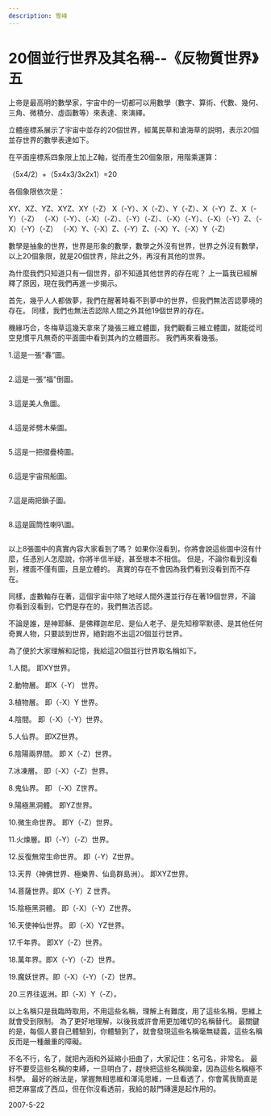 ```yaml
---
description: 雪峰
---
```


# 20個並行世界及其名稱--《反物質世界》五

上帝是最高明的數學家，宇宙中的一切都可以用數學（數字、算術、代數、幾何、三角、微積分、虛函數等）來表達、來演繹。

立體座標系展示了宇宙中並存的20個世界，經萬民草和滄海草的説明，表示20個並存世界的數學表達如下。

在平面座標系四象限上加上Z軸，從而產生20個象限，用階乘運算：

（5x4/2）+（5x4x3/3x2x1）=20

各個象限依次是：

XY、XZ、YZ、XYZ、XY（-Z） X（-Y）、X（-Z）、Y（-Z）、X（-Y）Z、X（-Y）（-Z） （-X）（-Y）、（-X）（-Z）、（-Y）（-Z）、（-X）（-Y）、（-X）（-Y）Z、（-X）（-Y）（-Z） （-X）Y、（-X）Z、（-Y）Z、（-X）Y、（-X）Y（-Z）

數學是抽象的世界，世界是形象的數學，數學之外沒有世界，世界之外沒有數學，以上20個象限，就是20個世界，除此之外，再沒有其他的世界。

為什麼我們只知道只有一個世界，卻不知道其他世界的存在呢？ 上一篇我已經解釋了原因，現在我們再進一步揭示。

首先，幾乎人人都做夢，我們在醒著時看不到夢中的世界，但我們無法否認夢境的存在。 同樣，我們也無法否認除人間之外其他19個世界的存在。

機緣巧合，冬梅草這幾天拿來了幾張三維立體圖，我們觀看三維立體圖，就能從司空見慣平凡無奇的平面圖中看到其內的立體圖形。 我們再來看幾張。



1.這是一張“春”圖。

&#x20;

<figure><img src=".gitbook/assets/0912261315387f23908ba0c445.jpg" alt=""><figcaption></figcaption></figure>

2.這是一張“福”倒圖。

&#x20;

<figure><img src=".gitbook/assets/091226131530e3b602d8bd1783.jpg" alt=""><figcaption></figcaption></figure>

3.這是美人魚圖。

&#x20;

<figure><img src=".gitbook/assets/0912261315d5c6dd4245248bac.jpg" alt=""><figcaption></figcaption></figure>

4.這是斧劈木柴圖。

&#x20;

<figure><img src=".gitbook/assets/091226131549b21e61f17749fd.jpg" alt=""><figcaption></figcaption></figure>

5.這是一把摺疊椅圖。

&#x20;

<figure><img src=".gitbook/assets/0912261315e295f0fe61071a92.jpg" alt=""><figcaption></figcaption></figure>

6.這是宇宙飛船圖。

&#x20;

<figure><img src=".gitbook/assets/09122613164f9c2014c8b1d77e.jpg" alt=""><figcaption></figcaption></figure>

7.這是兩把鎖子圖。

&#x20;

<figure><img src=".gitbook/assets/0912261316fd0caeac20f00004.jpg" alt=""><figcaption></figcaption></figure>

8.這是圓筒性喇叭圖。

&#x20;

<figure><img src=".gitbook/assets/09122613161a8e1862a580cb1a.jpg" alt=""><figcaption></figcaption></figure>

以上8張圖中的真實內容大家看到了嗎？ 如果你沒看到，你將會說這些圖中沒有什麼，任憑別人怎麼說，你將半信半疑，甚至根本不相信。 但是，不論你看到沒看到，裡面不僅有圖，且是立體的。 真實的存在不會因為我們看到沒看到而不存在。

同樣，虛數軸存在著，這個宇宙中除了地球人間外還並行存在著19個世界，不論你看到沒看到，它們是存在的，我們無法否認。

不論是誰，是神耶穌、是佛釋迦牟尼、是仙人老子、是先知穆罕默德、是其他任何奇異人物，只要談到世界，絕對跑不出這20個並行世界。

為了便於大家理解和記憶，我給這20個並行世界取名稱如下。

1.人間。 即XY世界。

2.動物層。 即X（-Y） 世界。

3.植物層。 即（-X）Y 世界。

4.陰間。 即（-X）（-Y）世界。

5.人仙界。 即XZ世界。

6.陰陽兩界間。 即 X（-Z）世界。

7.冰凍層。 即（-X）（-Z）世界。

8.鬼仙界。 即 （-X）Z世界。

9.陽極黑洞體。 即YZ世界。

10.微生命世界。 即Y（-Z）世界。

11.火煉層。即（-Y）（-Z）世界。

12.反復無常生命世界。 即（-Y）Z世界。

13.天界（神佛世界、極樂界、仙島群島洲）。 即XYZ世界。

14.菩薩世界。即X（-Y）Z 世界。

15.陰極黑洞體。 即（-X）（-Y）Z世界。

16.天使神仙世界。 即（-X）YZ世界。

17.千年界。 即XY（-Z）世界。

18.萬年界。即X（-Y）（-Z）世界。

19.魔妖世界。即（-X）（-Y）（-Z）世界。

20.三界往返洲。即（-X）Y（-Z）。

以上名稱只是我臨時取用，不用這些名稱，理解上有難度，用了這些名稱，思維上就會受到限制。 為了更好地理解，以後我或許會用更加確切的名稱替代。 最關鍵的是，每個人要自己體驗到，你體驗到了，就會發現這些名稱毫無疑義，這些名稱反而是一種嚴重的障礙。

不名不行，名了，就把內涵和外延縮小扭曲了，大家記住：名可名，非常名。 最好不要受這些名稱的束縛，一旦明白了，趕快把這些名稱拋棄，因為這些名稱極不科學。 最好的辦法是，掌握無相思維和渾沌思維，一旦看透了，你會罵我簡直是把芝麻當成了西瓜，但在你沒看透前，我給的敲門磚還是起作用的。

2007-5-22




